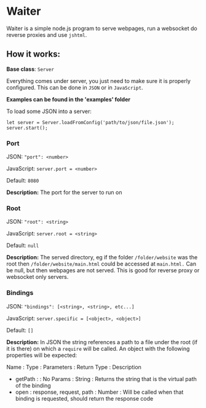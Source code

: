 # Waiter

Waiter is a simple node.js program to serve webpages, run a websocket do reverse proxies and use `jshtml`.

## How it works:

**Base class**: `Server`

Everything comes under server, you just need to make sure it is properly configured. This can be done in `JSON` or in `JavaScript`.

**Examples can be found in the 'examples' folder**

To load some JSON into a server:

```
let server = Server.loadFromConfig('path/to/json/file.json');
server.start();
```

### Port
JSON: ```"port": <number>```

JavaScript: ```server.port = <number>```

Default: ```8080```

**Description:** The port for the server to run on

### Root
JSON: ```"root": <string>```

JavaScript: ```server.root = <string>```

Default: ```null```

**Description:** The served directory, eg if the folder ```/folder/website``` was the root then ```/folder/website/main.html``` could be accessed at ```main.html.``` Can be null, but then webpages are not served. This is good for reverse proxy or websocket only servers.

### Bindings
JSON: ```"bindings": [<string>, <string>, etc...]```

JavaScript: ```server.specific = [<object>, <object>]```

Default: ```[]```

**Description:** In JSON the string references a path to a file under the root (if it is there) on which a `require` will be called. An object with the following properties will be expected:

  Name : Type : Parameters : Return Type : Description
- getPath : <function> : No Params : String : Returns the string that is the virtual path of the binding
- open : response, request, path : Number : Will be called when that binding is requested, should return the response code 
